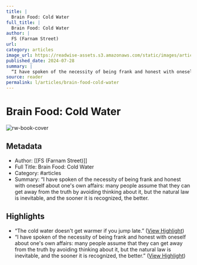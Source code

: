 ```yaml
---
title: |
  Brain Food: Cold Water
full_title: |
  Brain Food: Cold Water
author: |
  FS (Farnam Street)
url: 
category: articles
image_url: https://readwise-assets.s3.amazonaws.com/static/images/article4.6bc1851654a0.png
published_date: 2024-07-28
summary: |
  “I have spoken of the necessity of being frank and honest with oneself about one's own affairs: many people assume that they can get away from the truth by avoiding thinking about it, but the natural law is inevitable, and the sooner it is recognized, the better.
source: reader
permalink: l/articles/brain-food-cold-water
---
```

# Brain Food: Cold Water

![rw-book-cover](https://readwise-assets.s3.amazonaws.com/static/images/article4.6bc1851654a0.png)

## Metadata
- Author: [[FS (Farnam Street)]]
- Full Title: Brain Food: Cold Water
- Category: #articles
- Summary: “I have spoken of the necessity of being frank and honest with oneself about one's own affairs: many people assume that they can get away from the truth by avoiding thinking about it, but the natural law is inevitable, and the sooner it is recognized, the better.

## Highlights
- “The cold water doesn't get warmer if you jump late.” ([View Highlight](https://read.readwise.io/read/01j3yta4k8rjzyemd4pn27b5dm))
- “I have spoken of the necessity of being frank and honest with oneself about one's own affairs: many people assume that they can get away from the truth by avoiding thinking about it, but the natural law is inevitable, and the sooner it is recognized, the better.” ([View Highlight](https://read.readwise.io/read/01j3ytagf1fr1fnrrfz4d221q6))


